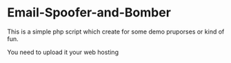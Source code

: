 # Email-Spoofer-and-Bomber

This is a simple php script which create for some demo pruporses or kind of fun.

You need to upload it your web hosting 
